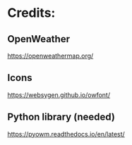 # Credits:

## OpenWeather
https://openweathermap.org/

## Icons
https://websygen.github.io/owfont/

## Python library (needed)
https://pyowm.readthedocs.io/en/latest/

